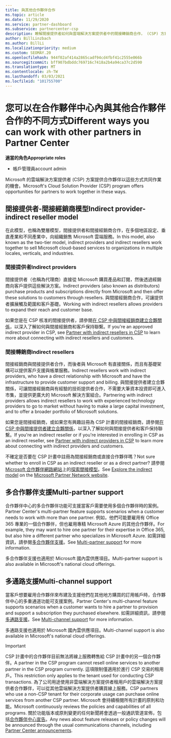 ```yaml
---
title: 與其他合作夥伴合作
ms.topic: article
ms.date: 11/29/2020
ms.service: partner-dashboard
ms.subservice: partnercenter-csp
description: 瞭解間接提供者如何與雲端解決方案提供者中的間接轉銷商合作， (CSP) 方案，並判斷哪一個角色最適合您。
author: BillLinzbach
ms.author: BillLi
ms.localizationpriority: medium
ms.custom: SEOMAY.20
ms.openlocfilehash: 944f02af414a2865cadf94cd4fbf41c2555e066b
ms.sourcegitcommit: bff907bdbddc769716c7418a2b4a94ca37c2d590
ms.translationtype: MT
ms.contentlocale: zh-TW
ms.lasthandoff: 03/03/2021
ms.locfileid: "101755700"
---
```

# <a name="different-ways-you-can-work-with-other-partners-in-partner-center"></a><span data-ttu-id="48b58-103">您可以在合作夥伴中心內與其他合作夥伴合作的不同方式</span><span class="sxs-lookup"><span data-stu-id="48b58-103">Different ways you can work with other partners in Partner Center</span></span>

<span data-ttu-id="48b58-104">**適當的角色**</span><span class="sxs-lookup"><span data-stu-id="48b58-104">**Appropriate roles**</span></span>

- <span data-ttu-id="48b58-105">帳戶管理員</span><span class="sxs-lookup"><span data-stu-id="48b58-105">account admin</span></span>

<span data-ttu-id="48b58-106">Microsoft 的雲端解決方案提供者 (CSP) 方案提供合作夥伴以這些方式共同作業的機會。</span><span class="sxs-lookup"><span data-stu-id="48b58-106">Microsoft's Cloud Solution Provider (CSP) program offers opportunities for partners to work together in these ways.</span></span>

## <a name="indirect-provider-indirect-reseller-model"></a><span data-ttu-id="48b58-107">間接提供者-間接經銷商模型</span><span class="sxs-lookup"><span data-stu-id="48b58-107">Indirect provider-indirect reseller model</span></span>

<span data-ttu-id="48b58-108">在此模型，也稱為雙層模型，間接提供者和間接經銷商合作，在多個地區設定、垂直產業和不同產業中，向組織銷售 Microsoft 雲端服務。</span><span class="sxs-lookup"><span data-stu-id="48b58-108">In this model, also known as the two-tier model, indirect providers and indirect resellers work together to sell Microsoft cloud-based services to organizations in multiple locales, verticals, and industries.</span></span>

### <a name="indirect-providers"></a><span data-ttu-id="48b58-109">間接提供者</span><span class="sxs-lookup"><span data-stu-id="48b58-109">Indirect providers</span></span>

<span data-ttu-id="48b58-110">間接提供者（也稱為代理商）直接從 Microsoft 購買產品和訂閱，然後透過經銷商向客戶提供這些解決方案。</span><span class="sxs-lookup"><span data-stu-id="48b58-110">Indirect providers (also known as distributors) purchase products and subscriptions directly from Microsoft and then offer these solutions to customers through resellers.</span></span> <span data-ttu-id="48b58-111">與間接經銷商合作，可讓提供者擴展觸及範圍和客戶基礎。</span><span class="sxs-lookup"><span data-stu-id="48b58-111">Working with indirect resellers allows providers to expand their reach and customer base.</span></span>

<span data-ttu-id="48b58-112">如果您是在 CSP 核准的間接提供者，請參閱[在 CSP 中與間接經銷商建立合夥關係](indirect-provider-tasks-in-partner-center.md)，以深入了解如何與間接經銷商和客戶保持聯繫。</span><span class="sxs-lookup"><span data-stu-id="48b58-112">If you're an approved indirect provider in CSP, see [Partner with indirect resellers in CSP](indirect-provider-tasks-in-partner-center.md) to learn more about connecting with indirect resellers and customers.</span></span>

### <a name="indirect-resellers"></a><span data-ttu-id="48b58-113">間接轉銷商</span><span class="sxs-lookup"><span data-stu-id="48b58-113">Indirect resellers</span></span>

<span data-ttu-id="48b58-114">間接經銷商與間接提供者合作，而後者與 Microsoft 有直接關係，而且有基礎架構可以提供客戶支援與帳單服務。</span><span class="sxs-lookup"><span data-stu-id="48b58-114">Indirect resellers work with indirect providers, who have a direct relationship with Microsoft and have the infrastructure to provide customer support and billing.</span></span> <span data-ttu-id="48b58-115">與間接提供者建立合夥關係，可讓間接經銷商與有經驗的技術提供者合作，不需要大筆資本投資即可進入市集，並提供更廣大的 Microsoft 解決方案組合。</span><span class="sxs-lookup"><span data-stu-id="48b58-115">Partnering with indirect providers allows indirect resellers to work with experienced technology providers to go to market without having to make a large capital investment, and to offer a broader portfolio of Microsoft solutions.</span></span>

<span data-ttu-id="48b58-116">如果您是間接經銷商，或如果您有興趣註冊為 CSP 計畫的間接經銷商，請參閱[在 CSP 中與間接提供者建立合夥關係](indirect-reseller-tasks-in-partner-center.md)，以深入了解如何與間接提供者和客戶保持聯繫。</span><span class="sxs-lookup"><span data-stu-id="48b58-116">If you're an indirect reseller or if you're interested in enrolling in CSP as an indirect reseller, see [Partner with indirect providers in CSP](indirect-reseller-tasks-in-partner-center.md) to learn more about connecting with indirect providers and customers.</span></span>

<span data-ttu-id="48b58-117">不確定是否要在 CSP 計畫中註冊為間接經銷商或直接合作夥伴嗎？</span><span class="sxs-lookup"><span data-stu-id="48b58-117">Not sure whether to enroll in CSP as an indirect reseller or as a direct partner?</span></span> <span data-ttu-id="48b58-118">請參閱 [Microsoft 合作夥伴網路網站](https://partner.microsoft.com)上的[探索間接模型](https://partner.microsoft.com/cloud-solution-provider/indirect)。</span><span class="sxs-lookup"><span data-stu-id="48b58-118">See [Explore the indirect model](https://partner.microsoft.com/cloud-solution-provider/indirect) on the [Microsoft Partner Network website](https://partner.microsoft.com).</span></span>

## <a name="multi-partner-support"></a><span data-ttu-id="48b58-119">多合作夥伴支援</span><span class="sxs-lookup"><span data-stu-id="48b58-119">Multi-partner support</span></span>

<span data-ttu-id="48b58-120">合作夥伴中心的多合作夥伴功能可支援當客戶需要使用多個合作夥伴時的案例。</span><span class="sxs-lookup"><span data-stu-id="48b58-120">Partner Center's multi-partner feature supports scenarios when a customer needs to work with more than one partner.</span></span> <span data-ttu-id="48b58-121">例如，他們可能要雇用有 Office 365 專業的一個合作夥伴，但也雇用專精 Microsoft Azure 的其他合作夥伴。</span><span class="sxs-lookup"><span data-stu-id="48b58-121">For example, they may want to hire one partner for their expertise in Office 365, but also hire a different partner who specializes in Microsoft Azure.</span></span> <span data-ttu-id="48b58-122">如需詳細資訊，請參閱[多合作夥伴支援](multipartner.md)。</span><span class="sxs-lookup"><span data-stu-id="48b58-122">See [Multi-partner support](multipartner.md) for more information.</span></span>

<span data-ttu-id="48b58-123">多合作夥伴支援也適用於 Microsoft 國內雲供應項目。</span><span class="sxs-lookup"><span data-stu-id="48b58-123">Multi-partner support is also available in Microsoft's national cloud offerings.</span></span>

## <a name="multi-channel-support"></a><span data-ttu-id="48b58-124">多通路支援</span><span class="sxs-lookup"><span data-stu-id="48b58-124">Multi-channel support</span></span>

<span data-ttu-id="48b58-125">當客戶想要雇用合作夥伴來布建及支援他們在其他地方購買的訂用帳戶時，合作夥伴中心的多重通道功能可支援案例。</span><span class="sxs-lookup"><span data-stu-id="48b58-125">Partner Center's multi-channel feature supports scenarios when a customer wants to hire a partner to provision and support a subscription they purchased elsewhere.</span></span> <span data-ttu-id="48b58-126">如需詳細資訊，請參閱[多通路支援](multichannel.md)。</span><span class="sxs-lookup"><span data-stu-id="48b58-126">See [Multi-channel support](multichannel.md) for more information.</span></span>

<span data-ttu-id="48b58-127">多通路支援也適用於 Microsoft 國內雲供應項目。</span><span class="sxs-lookup"><span data-stu-id="48b58-127">Multi-channel support is also available in Microsoft's national cloud offerings.</span></span>

> [!IMPORTANT]  
> <span data-ttu-id="48b58-128">CSP 計畫中的合作夥伴目前無法將線上服務轉售給 CSP 計畫中的另一個合作夥伴。</span><span class="sxs-lookup"><span data-stu-id="48b58-128">A partner in the CSP program cannot resell online services to another partner in the CSP program currently.</span></span> <span data-ttu-id="48b58-129">這項限制僅適用於進行 CSP 交易的租用戶。</span><span class="sxs-lookup"><span data-stu-id="48b58-129">This restriction only applies to the tenant used for conducting CSP transactions.</span></span> <span data-ttu-id="48b58-130">為了公司用途使用非雲端解決方案提供者租用戶的雲端解決方案提供者合作夥伴，可以從其他雲端解決方案提供者購買線上服務。</span><span class="sxs-lookup"><span data-stu-id="48b58-130">CSP partners who use a non-CSP tenant for their corporate usage can purchase online services from another CSP partner.</span></span> <span data-ttu-id="48b58-131">Microsoft 會持續檢閱所有計畫的原則和功能。</span><span class="sxs-lookup"><span data-stu-id="48b58-131">Microsoft continuously reviews the policies and capabilities of all programs.</span></span> <span data-ttu-id="48b58-132">關於功能版本或原則變更的任何新聞將會透過一般通訊管道宣佈，包括[合作夥伴中心宣告](announcements/index.md)。</span><span class="sxs-lookup"><span data-stu-id="48b58-132">Any news about feature releases or policy changes will be announced through the usual communications channels, including [Partner Center announcements](announcements/index.md).</span></span>
